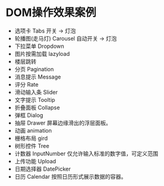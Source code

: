 # DOM操作效果案例

- 选项卡 Tabs 开关 -> 灯泡
- 轮播图(走马灯) Carousel 自动开关 -> 灯泡
- 下拉菜单 Dropdown
- 图片按需加载 lazyload
- 楼层跳转
- 分页 Pagination
- 消息提示 Message
- 评分 Rate
- 滑动输入条 Slider
- 文字提示 Tooltip
- 折叠面板 Collapse
- 弹框 Dialog
- 抽屉 Drawer 屏幕边缘滑出的浮层面板。
- 动画 animation
- 栅格布局 gird
- 树形控件 Tree
- 计数器 InputNumber 仅允许输入标准的数字值，可定义范围
- 上传功能 Upload
- 日期选择器 DatePicker
- 日历 Calendar 按照日历形式展示数据的容器。


  